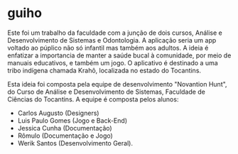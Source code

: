 # guiho
 Este foi um trabalho da faculdade com a junção de dois cursos, Análise e Desenvolvimento de Sistemas e Odontologia.
 A aplicação seria um app voltado ao púplico não só infantil mas também aos adultos. 
 A ideia é enfatizar a importancia de manter a saúde bucal à comunidade, por meio de manuais educativos, e também um jogo. 
 O aplicativo é destinado a uma tribo indígena chamada Krahô, localizada no estado do Tocantins.
 
 Esta ideia foi composta pela equipe de desenvolvimento "Novantion Hunt", do Curso de Análise e Desenvolvimento de Sistemas,
  Faculdade de Ciências do Tocantins.
  A equipe é composta pelos alunos: 
   - Carlos Augusto (Designers) 
   - Luis Paulo Gomes (Jogo e Back-End)
   - Jessica Cunha (Documentação)
   - Rômulo (Documentação e Jogo)
   - Werik Santos (Desenvolvimento Geral).
 
